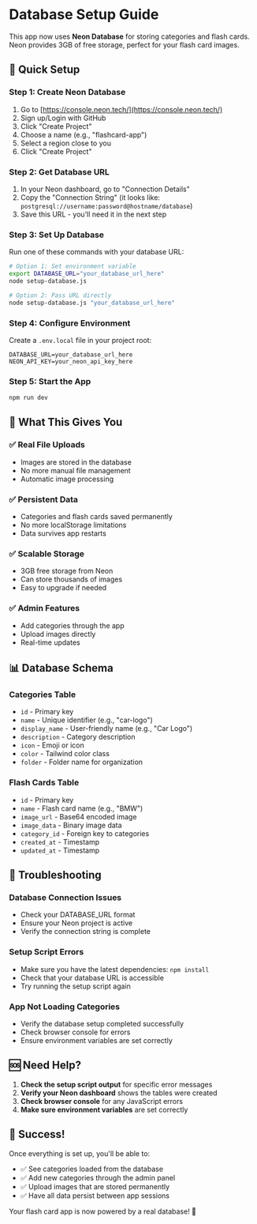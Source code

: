 # Database Setup Guide

This app now uses **Neon Database** for storing categories and flash cards. Neon provides 3GB of free storage, perfect for your flash card images.

## 🚀 Quick Setup

### Step 1: Create Neon Database

1. Go to [https://console.neon.tech/](https://console.neon.tech/)
2. Sign up/Login with GitHub
3. Click "Create Project"
4. Choose a name (e.g., "flashcard-app")
5. Select a region close to you
6. Click "Create Project"

### Step 2: Get Database URL

1. In your Neon dashboard, go to "Connection Details"
2. Copy the "Connection String" (it looks like: `postgresql://username:password@hostname/database`)
3. Save this URL - you'll need it in the next step

### Step 3: Set Up Database

Run one of these commands with your database URL:

```bash
# Option 1: Set environment variable
export DATABASE_URL="your_database_url_here"
node setup-database.js

# Option 2: Pass URL directly
node setup-database.js "your_database_url_here"
```

### Step 4: Configure Environment

Create a `.env.local` file in your project root:

```env
DATABASE_URL=your_database_url_here
NEON_API_KEY=your_neon_api_key_here
```

### Step 5: Start the App

```bash
npm run dev
```

## 🎯 What This Gives You

### ✅ **Real File Uploads**

- Images are stored in the database
- No more manual file management
- Automatic image processing

### ✅ **Persistent Data**

- Categories and flash cards saved permanently
- No more localStorage limitations
- Data survives app restarts

### ✅ **Scalable Storage**

- 3GB free storage from Neon
- Can store thousands of images
- Easy to upgrade if needed

### ✅ **Admin Features**

- Add categories through the app
- Upload images directly
- Real-time updates

## 📊 Database Schema

### Categories Table

- `id` - Primary key
- `name` - Unique identifier (e.g., "car-logo")
- `display_name` - User-friendly name (e.g., "Car Logo")
- `description` - Category description
- `icon` - Emoji or icon
- `color` - Tailwind color class
- `folder` - Folder name for organization

### Flash Cards Table

- `id` - Primary key
- `name` - Flash card name (e.g., "BMW")
- `image_url` - Base64 encoded image
- `image_data` - Binary image data
- `category_id` - Foreign key to categories
- `created_at` - Timestamp
- `updated_at` - Timestamp

## 🔧 Troubleshooting

### Database Connection Issues

- Check your DATABASE_URL format
- Ensure your Neon project is active
- Verify the connection string is complete

### Setup Script Errors

- Make sure you have the latest dependencies: `npm install`
- Check that your database URL is accessible
- Try running the setup script again

### App Not Loading Categories

- Verify the database setup completed successfully
- Check browser console for errors
- Ensure environment variables are set correctly

## 🆘 Need Help?

1. **Check the setup script output** for specific error messages
2. **Verify your Neon dashboard** shows the tables were created
3. **Check browser console** for any JavaScript errors
4. **Make sure environment variables** are set correctly

## 🎉 Success!

Once everything is set up, you'll be able to:

- ✅ See categories loaded from the database
- ✅ Add new categories through the admin panel
- ✅ Upload images that are stored permanently
- ✅ Have all data persist between app sessions

Your flash card app is now powered by a real database! 🚀
